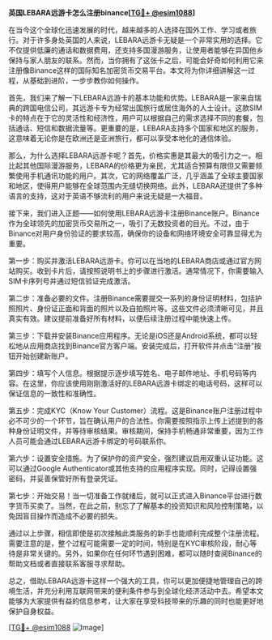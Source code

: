 **英国LEBARA远游卡怎么注册binance[[TG💪+ @esim1088](https://t.me/s/esim1088)]**

在当今这个全球化迅速发展的时代，越来越多的人选择在国外工作、学习或者旅行。对于许多身处英国的人来说，LEBARA远游卡无疑是一个非常实用的选择。它不仅提供低廉的通话和数据费用，还支持多国漫游服务，让使用者能够在异国他乡保持与家人朋友的联系。然而，当你拥有了这张卡之后，可能会好奇如何利用它来注册像Binance这样的国际知名加密货币交易平台。本文将为你详细讲解这一过程，从基础到进阶，一步步教你如何操作。

首先，我们来了解一下LEBARA远游卡的基本功能和优势。LEBARA是一家来自瑞典的跨国电信公司，其远游卡专为经常出国旅行或居住海外的人士设计。这款SIM卡的特点在于它的灵活性和经济性，用户可以根据自己的需求选择不同的套餐，包括通话、短信和数据流量等。更重要的是，LEBARA支持多个国家和地区的服务，这意味着无论你是在欧洲还是亚洲旅行，都可以享受本地化的通信体验。

那么，为什么选择LEBARA远游卡呢？首先，价格实惠是其最大的吸引力之一。相比起其他国际漫游服务，LEBARA的价格更为亲民，尤其适合预算有限但又需要频繁使用手机通讯功能的用户。其次，它的网络覆盖广泛，几乎涵盖了全球主要国家和地区，使得用户能够在全球范围内无缝切换网络。此外，LEBARA还提供了多种语言的支持，这对于英语不够流利的用户来说无疑是一大福音。

接下来，我们进入正题——如何使用LEBARA远游卡注册Binance账户。Binance作为全球领先的加密货币交易所之一，吸引了无数投资者的目光。不过，由于Binance对用户身份验证的要求较高，确保你的设备和网络环境安全可靠显得尤为重要。

第一步：购买并激活LEBARA远游卡。你可以在当地的LEBARA商店或通过官方网站购买。收到卡片后，请按照说明书上的步骤进行激活。通常情况下，你需要输入SIM卡序列号并通过短信验证完成激活。

第二步：准备必要的文件。注册Binance需要提交一系列的身份证明材料，包括护照照片、身份证正面和背面的照片以及自拍照片等。这些文件必须清晰可见，并且真实有效。建议提前准备好所有材料，以便后续注册过程中能快速上传。

第三步：下载并安装Binance应用程序。无论是iOS还是Android系统，都可以轻松地从应用商店找到Binance官方客户端。安装完成后，打开软件并点击“注册”按钮开始创建新账户。

第四步：填写个人信息。根据提示逐步填写姓名、电子邮件地址、手机号码等内容。在这里，你应该使用刚刚激活好的LEBARA远游卡绑定的电话号码，这样可以保证信息的一致性和准确性。

第五步：完成KYC（Know Your Customer）流程。这是Binance账户注册过程中必不可少的一个环节，旨在确认用户的合法性。你需要按照指示上传上述提到的各种身份证明文件，并等待审核结果。审核期间，保持手机畅通非常重要，因为工作人员可能会通过LEBARA远游卡绑定的号码联系你。

第六步：设置安全措施。为了保护你的资产安全，强烈建议启用双重认证功能。这可以通过Google Authenticator或其他支持的应用程序实现。同时，记得设置强密码，并妥善保管好所有登录凭证。

第七步：开始交易！当一切准备工作就绪后，就可以正式进入Binance平台进行数字货币买卖了。当然，在此之前，别忘了了解基本的投资知识和风险控制策略，以免因盲目操作而造成不必要的损失。

通过以上步骤，相信即使是初次接触此类服务的新手也能顺利完成整个注册流程。需要注意的是，整个过程可能需要一定的时间，特别是在KYC审核阶段，耐心等待是非常关键的。另外，如果你在任何环节遇到困难，都可以随时查阅Binance的帮助文档或者直接联系客服寻求帮助。

总之，借助LEBARA远游卡这样一个强大的工具，你可以更加便捷地管理自己的跨境生活，并充分利用互联网带来的便利条件参与到全球化经济活动中去。希望本文能够为大家提供有益的信息参考，让大家在享受科技带来的乐趣的同时也能更好地保护自身权益。

[[TG💪+ @esim1088](https://t.me/s/esim1088) ![Image](https://i.postimg.cc/4NQfJmqS/Snipaste-2025-05-13-00-14-12.png)]